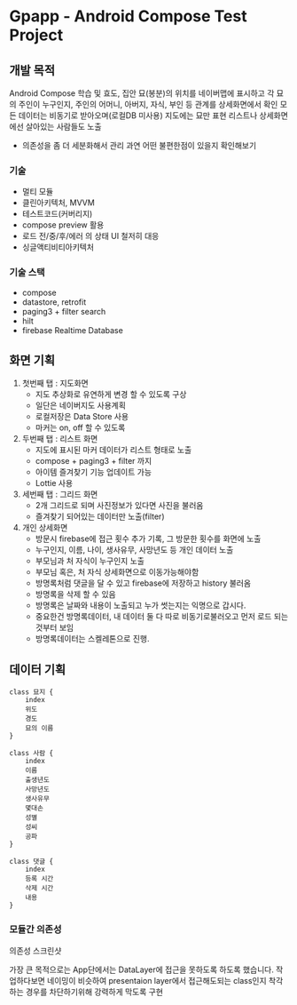 # Gpapp - Android Compose Test Project

## 개발 목적
Android Compose 학습 및 효도,
집안 묘(봉분)의 위치를 네이버맵에 표시하고
각 묘의 주인이 누구인지, 주인의 어머니, 아버지, 자식, 부인 등 관계를 상세화면에서 확인
모든 데이터는 비동기로 받아오며(로컬DB 미사용)
지도에는 묘만 표현
리스트나 상세화면에선 살아있는 사람들도 노출

* 의존성을 좀 더 세분화해서 관리
과연 어떤 불편한점이 있을지 확인해보기

### 기술
- 멀티 모듈
- 클린아키텍처, MVVM
- 테스트코드(커버리지)
- compose preview 활용
- 로드 전/중/후/에러 의 상태 UI 철저히 대응
- 싱글액티비티아키텍처

### 기술 스택
- compose
- datastore, retrofit
- paging3 + filter search
- hilt
- firebase Realtime Database


## 화면 기획
1. 첫번째 탭 : 지도화면
    - 지도 추상화로 유연하게 변경 할 수 있도록 구상
     - 일단은 네이버지도 사용계획
     - 로컬저장은 Data Store 사용
     - 마커는 on, off 할 수 있도록
2. 두번째 탭 : 리스트 화면
    - 지도에 표시된 마커 데이터가 리스트 형태로 노출
    - compose + paging3 + filter 까지
    - 아이템 즐겨찾기 기능 업데이트 가능
    - Lottie 사용
3. 세번째 탭 : 그리드 화면
    - 2개 그리드로 되며 사진정보가 있다면 사진을 불러옴
     - 즐겨찾기 되어있는 데이터만 노출(filter)
4. 개인 상세화면
    - 방문시 firebase에 접근 횟수 추가 기록, 그 방문한 횟수를 화면에 노출
    - 누구인지, 이름, 나이, 생사유무, 사망년도 등 개인 데이터 노출
    - 부모님과 처 자식이 누구인지 노출
    - 부모님 혹은, 처 자식 상세화면으로 이동가능해야함
    - 방명록처럼 댓글을 달 수 있고 firebase에 저장하고 history 불러옴
    - 방명록을 삭제 할 수 있음
    - 방명록은 날짜와 내용이 노출되고 누가 썻는지는 익명으로 갑시다.
    - 중요한건 방명록데이터, 내 데이터 둘 다 따로 비동기로불러오고 먼저 로드 되는것부터 보임
    - 방명록데이터는 스켈레톤으로 진행.

## 데이터 기획
```
class 묘지 {
    index
    위도
    경도
    묘의 이름
}
```
```
class 사람 {
    index
    이름
    출생년도
    사망년도
    생사유무
    몇대손
    성별
    성씨
    공파
}
```
```
class 댓글 {
    index
    등록 시간
    삭제 시간
    내용
}
```


### 모듈간 의존성
의존성 스크린샷

가장 큰 목적으로는 App단에서는 DataLayer에 접근을 못하도록 하도록 했습니다.
작업하다보면 네이밍이 비슷하여 presentaion layer에서 접근해도되는 class인지 착각하는 경우를 차단하기위해 강력하게 막도록 구현
